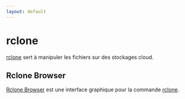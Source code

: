 ```yaml
---
layout: default
---
```


# rclone

[rclone](https://rclone.org/) sert à manipuler les fichiers sur des stockages cloud.

## Rclone Browser

[Rclone Browser](https://kapitainsky.github.io/RcloneBrowser/) est une interface graphique pour la commande [rclone](https://rclone.org/).

